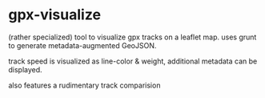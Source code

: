 # gpx-visualize

(rather specialized) tool to visualize gpx tracks on a leaflet map.
uses grunt to generate metadata-augmented GeoJSON.

track speed is visualized as line-color & weight, additional metadata can be displayed.

also features a rudimentary track comparision